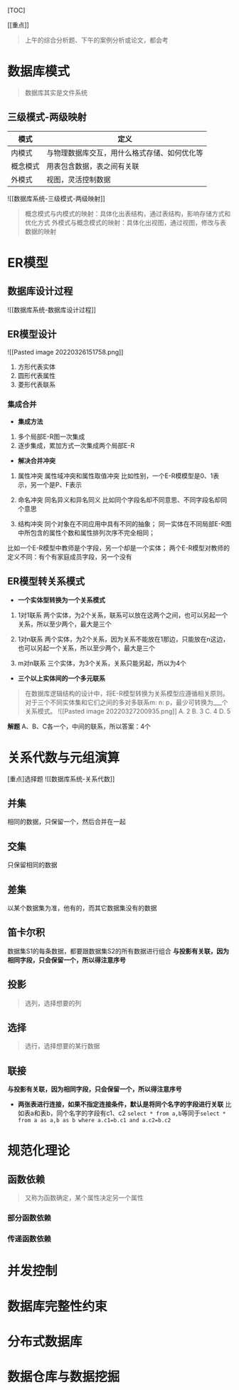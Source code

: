 [TOC]

[[重点]]
> 上午的综合分析题、下午的案例分析或论文，都会考

# 数据库模式
> 数据库其实是文件系统

## 三级模式-两级映射
| 模式     | 定义                                         |
| -------- | -------------------------------------------- |
| 内模式   | 与物理数据库交互，用什么格式存储、如何优化等 |
| 概念模式 | 用表包含数据，表之间有关联                   |
| 外模式   | 视图，灵活控制数据                           |

![[数据库系统-三级模式-两级映射]]

> 概念模式与内模式的映射：具体化出表结构，通过表结构，影响存储方式和优化方式
> 外模式与概念模式的映射：具体化出视图，通过视图，修改与表数据的映射


# ER模型
## 数据库设计过程
![[数据库系统-数据库设计过程]]

## ER模型设计
![[Pasted image 20220326151758.png]]
1. 方形代表实体
2. 圆形代表属性
3. 菱形代表联系

### 集成合并
* **集成方法**
1. 多个局部E-R图一次集成
2. 逐步集成，累加方式一次集成两个局部E-R

* **解决合并冲突**
1. 属性冲突
属性域冲突和属性取值冲突
比如性别，一个E-R模模型是0、1表示，另一个是P、F表示

2. 命名冲突
同名异义和异名同义
比如同个字段名却不同意思、不同字段名却同个意思

3. 结构冲突
同个对象在不同应用中具有不同的抽象；
同一实体在不同局部E-R图中所包含的属性个数和属性排列次序不完全相同；

比如一个E-R模型中教师是个字段，另一个却是一个实体；
两个E-R模型对教师的定义不同：有个有家庭成员字段，另一个没有

## ER模型转关系模式
* **一个实体型转换为一个关系模式**
1. 1对1联系
两个实体，为2个关系，联系可以放在这两个之间，也可以另起一个关系，所以至少两个，最大是三个

2. 1对n联系
两个实体，为2个关系，因为关系不能放在1那边，只能放在n这边，也可以另起一个关系，所以至少两个，最大是三个

3. m对n联系
三个实体，为3个关系，关系只能另起，所以为4个

* **三个以上实体间的一个多元联系**

> 在数据库逻辑结构的设计中，将E-R模型转换为关系模型应遵循相关原则。对于三个不同实体集和它们之间的多对多联系m: n: p，最少可转换为___个关系模式。
![[Pasted image 20220327200935.png]]
A. 2    B. 3    C. 4    D. 5

**解题**
A、B、C各一个，中间的联系，所以答案：4个

# 关系代数与元组演算
[重点]选择题
![[数据库系统-关系代数]]


## 并集
相同的数据，只保留一个，然后合并在一起

## 交集
只保留相同的数据

## 差集
以某个数据集为准，他有的，而其它数据集没有的数据

## 笛卡尔积
数据集S1的每条数据，都要跟数据集S2的所有数据进行组合
**与投影有关联，因为相同字段，只会保留一个，所以得注意序号**

## 投影
> 选列，选择想要的列


## 选择
> 选行，选择想要的某行数据

## 联接
**与投影有关联，因为相同字段，只会保留一个，所以得注意序号**
* **两张表进行连接，如果不指定连接条件，默认是将同个名字的字段进行关联**
比如表a和表b，同个名字的字段有c1、c2
`select * from a,b`等同于`select * from a as a,b as b where a.c1=b.c1 and a.c2=b.c2`


# 规范化理论
## 函数依赖
> 又称为函数确定，某个属性决定另一个属性

### 部分函数依赖
> 

### 传递函数依赖


# 并发控制

# 数据库完整性约束

# 分布式数据库

# 数据仓库与数据挖掘
